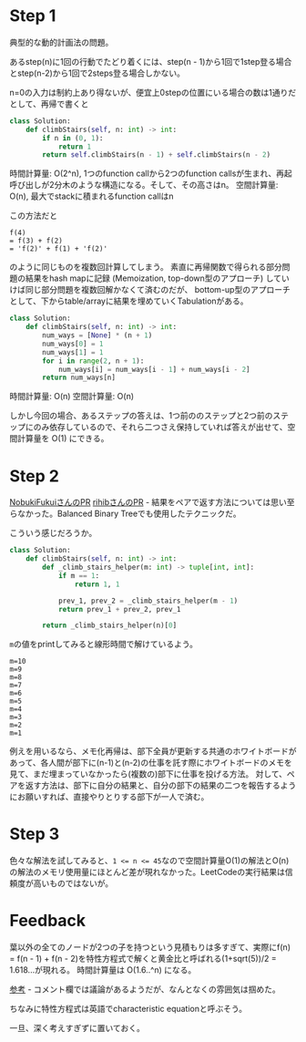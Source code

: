 # Step 1

典型的な動的計画法の問題。

あるstep(n)に1回の行動でたどり着くには、step(n - 1)から1回で1step登る場合とstep(n-2)から1回で2steps登る場合しかない。

n=0の入力は制約上あり得ないが、便宜上0stepの位置にいる場合の数は1通りだとして、再帰で書くと

```python
class Solution:
    def climbStairs(self, n: int) -> int:
        if n in (0, 1):
            return 1
        return self.climbStairs(n - 1) + self.climbStairs(n - 2)
```

時間計算量: O(2^n), 1つのfunction callから2つのfunction callsが生まれ、再起呼び出しが2分木のような構造になる。そして、その高さはn。
空間計算量: O(n), 最大でstackに積まれるfunction callはn

この方法だと

```
f(4)
= f(3) + f(2)
= 'f(2)' + f(1) + 'f(2)'
```

のように同じものを複数回計算してしまう。
素直に再帰関数で得られる部分問題の結果をhash mapに記録 (Memoization, top-down型のアプローチ) していけば同じ部分問題を複数回解かなくて済むのだが、
bottom-up型のアプローチとして、下からtable/arrayに結果を埋めていくTabulationがある。

```python
class Solution:
    def climbStairs(self, n: int) -> int:
        num_ways = [None] * (n + 1)
        num_ways[0] = 1
        num_ways[1] = 1
        for i in range(2, n + 1):
            num_ways[i] = num_ways[i - 1] + num_ways[i - 2]
        return num_ways[n]
```

時間計算量: O(n)
空間計算量: O(n)

しかし今回の場合、あるステップの答えは、1つ前ののステップと2つ前のステップにのみ依存しているので、それら二つさえ保持していれば答えが出せて、空間計算量を O(1) にできる。

# Step 2

[NobukiFukuiさんのPR](https://github.com/NobukiFukui/Grind75-ProgrammingTraining/pull/30)
[rihibさんのPR](https://github.com/rihib/leetcode/pull/35)
    - 結果をペアで返す方法については思い至らなかった。Balanced Binary Treeでも使用したテクニックだ。

こういう感じだろうか。

```python
class Solution:
    def climbStairs(self, n: int) -> int:
        def _climb_stairs_helper(m: int) -> tuple[int, int]:
            if m == 1:
                return 1, 1

            prev_1, prev_2 = _climb_stairs_helper(m - 1)
            return prev_1 + prev_2, prev_1

        return _climb_stairs_helper(n)[0]
```

`m`の値をprintしてみると線形時間で解けているよう。

```
m=10
m=9
m=8
m=7
m=6
m=5
m=4
m=3
m=2
m=1
```

例えを用いるなら、メモ化再帰は、部下全員が更新する共通のホワイトボードがあって、各人間が部下に(n-1)と(n-2)の仕事を託す際にホワイトボードのメモを見て、まだ埋まっていなかったら(複数の)部下に仕事を投げる方法。
対して、ペアを返す方法は、部下に自分の結果と、自分の部下の結果の二つを報告するようにお願いすれば、直接やりとりする部下が一人で済む。

# Step 3

色々な解法を試してみると、`1 <= n <= 45`なので空間計算量O(1)の解法とO(n)の解法のメモリ使用量にほとんど差が現れなかった。LeetCodeの実行結果は信頼度が高いものではないが。

# Feedback

葉以外の全てのノードが2つの子を持つという見積もりは多すぎて、実際にf(n) = f(n - 1) + f(n - 2)を特性方程式で解くと黄金比と呼ばれる(1+sqrt(5))/2 = 1.618...が現れる。
時間計算量は O(1.6..^n) になる。

[参考](https://stackoverflow.com/a/360768/16193058)
	- コメント欄では議論があるようだが、なんとなくの雰囲気は掴めた。

ちなみに特性方程式は英語でcharacteristic equationと呼ぶそう。

一旦、深く考えすぎずに置いておく。
